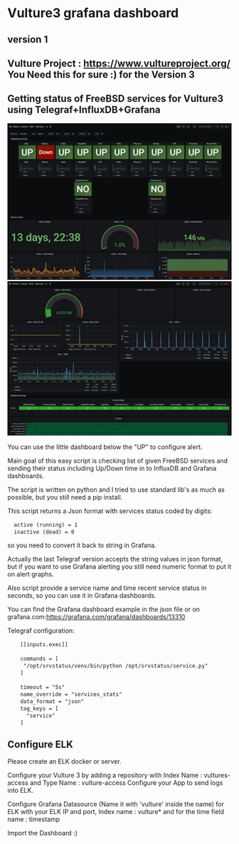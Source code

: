# Vulture3 grafana dashboard

## version 1

## Vulture Project : https://www.vultureproject.org/  You Need this for sure :) for the Version 3

## Getting status of FreeBSD services for Vulture3 using Telegraf+InfluxDB+Grafana

![Alt text](https://github.com/b4b857f6ee/Vulture3_grafana_dashboard/blob/main/services_grafana.png?raw=true "Vulture - NOC - Services")
![Alt text](https://github.com/b4b857f6ee/Vulture3_grafana_dashboard/blob/main/services_grafana1.png?raw=true "Vulture - NOC - Services")

You can use the little dashboard below the "UP" to configure alert.

Main goal of this easy script is checking list of given FreeBSD services and sending their status 
including Up/Down time in to InfluxDB and Grafana dashboards.
  
The script is written on python and I tried to use standard lib's as much as possible,
but you still need a pip install.

  This script returns a Json format with services status coded by digits: 
```
  active (running) = 1
  inactive (dead) = 0
```  

so you need to convert it back to string in Grafana. 
  
  Actually the last Telegraf version accepts the string values in json format, 
  but if you want to use Grafana alerting you still need numeric format to put it on alert graphs. 
  
  Also script provide a service name and time recent service status in seconds, 
  so you can use it in Grafana dashboards.
  
  You can find the Grafana dashboard example in the json file or on grafana.com:https://grafana.com/grafana/dashboards/13310

Telegraf configuration: 

```
    [[inputs.exec]]

    commands = [
     "/opt/srvstatus/venv/bin/python /opt/srvstatus/service.py"
    ]

    timeout = "5s"
    name_override = "services_stats"
    data_format = "json"
    tag_keys = [
      "service"
    ]
```

## Configure ELK

Please create an ELK docker or server.

Configure your Vulture 3 by adding a repository with Index Name : vultures-access and Type Name : vulture-access
Configure your App to send logs into ELK.

Configure Grafana Datasource (Name it with 'vulture' inside the name) for ELK with your ELK IP and port, Index name : vulture* and for the time field name : timestamp

Import the Dashboard :)
